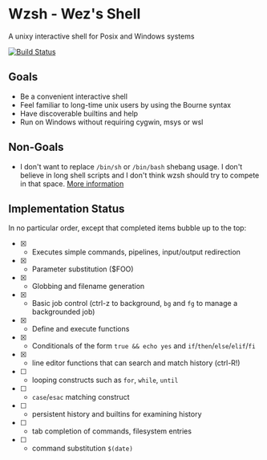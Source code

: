 # Wzsh - Wez's Shell

A unixy interactive shell for Posix and Windows systems

[![Build Status](https://travis-ci.org/wez/wzsh.svg?branch=master)](https://travis-ci.org/wez/wzsh)

## Goals

* Be a convenient interactive shell
* Feel familiar to long-time unix users by using the Bourne syntax
* Have discoverable builtins and help
* Run on Windows without requiring cygwin, msys or wsl

## Non-Goals

* I don't want to replace `/bin/sh` or `/bin/bash` shebang usage.
  I don't believe in long shell scripts and I don't think wzsh
  should try to compete in that space.
  [More information](https://github.com/wez/wzsh/issues/2)

## Implementation Status

In no particular order, except that completed items bubble up to the top:

* [x] - Executes simple commands, pipelines, input/output redirection
* [x] - Parameter substitution ($FOO)
* [x] - Globbing and filename generation
* [x] - Basic job control (ctrl-z to background, `bg` and `fg` to manage a backgrounded job)
* [x] - Define and execute functions
* [x] - Conditionals of the form `true && echo yes` and `if`/`then`/`else`/`elif`/`fi`
* [x] - line editor functions that can search and match history (ctrl-R!)
* [ ] - looping constructs such as `for`, `while`, `until`
* [ ] - `case`/`esac` matching construct
* [ ] - persistent history and builtins for examining history
* [ ] - tab completion of commands, filesystem entries
* [ ] - command substitution `$(date)`
